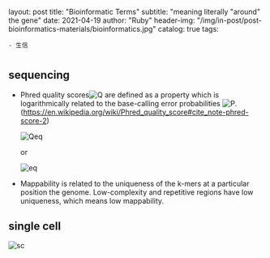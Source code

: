 layout:     post
title:      "Bioinformatic Terms"
subtitle:    \"meaning literally \"around\" the gene\"
date:       2021-04-19
author:     "Ruby"
header-img: "/img/in-post/post-bioinformatics-materials/bioinformatics.jpg"
catalog: true
tags:

    - 生信

#

## sequencing

- Phred quality scores![Q](https://wikimedia.org/api/rest_v1/media/math/render/svg/8752c7023b4b3286800fe3238271bbca681219ed) are defined as a property which is logarithmically related to the base-calling error probabilities ![P](https://wikimedia.org/api/rest_v1/media/math/render/svg/b4dc73bf40314945ff376bd363916a738548d40a).(https://en.wikipedia.org/wiki/Phred_quality_score#cite_note-phred-score-2)

  ![Qeq](https://wikimedia.org/api/rest_v1/media/math/render/svg/4bf1e60a0c90edd9ec883d812daef63fc4386d18)

  or

  ![eq](https://wikimedia.org/api/rest_v1/media/math/render/svg/1a30ecef1f2739d87f5451d0a748d257e48a4bef)

- Mappability is related to the uniqueness of the k-mers at a particular position the genome. Low-complexity and repetitive regions have low uniqueness, which means low mappability.
## single cell

![sc](./img/in-post/post-bioinformatic-terms/sc.jpg)
